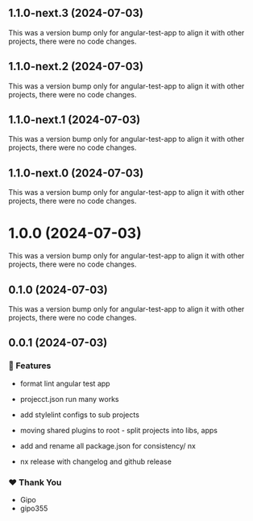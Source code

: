 ## 1.1.0-next.3 (2024-07-03)

This was a version bump only for angular-test-app to align it with other projects, there were no code changes.

## 1.1.0-next.2 (2024-07-03)

This was a version bump only for angular-test-app to align it with other projects, there were no code changes.

## 1.1.0-next.1 (2024-07-03)

This was a version bump only for angular-test-app to align it with other projects, there were no code changes.

## 1.1.0-next.0 (2024-07-03)

This was a version bump only for angular-test-app to align it with other projects, there were no code changes.

# 1.0.0 (2024-07-03)

This was a version bump only for angular-test-app to align it with other projects, there were no code changes.

## 0.1.0 (2024-07-03)

This was a version bump only for angular-test-app to align it with other projects, there were no code changes.

## 0.0.1 (2024-07-03)


### 🚀 Features

- format lint angular test app

- projecct.json run many works

- add stylelint configs to sub projects

- moving shared plugins to root - split projects into libs, apps

- add and rename all package.json for consistency/ nx

- nx release with changelog and github release


### ❤️  Thank You

- Gipo
- gipo355